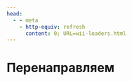 ```yaml
---
head:
  - - meta
    - http-equiv: refresh
      content: 0; URL=wii-loaders.html
---
```


# Перенаправляем
